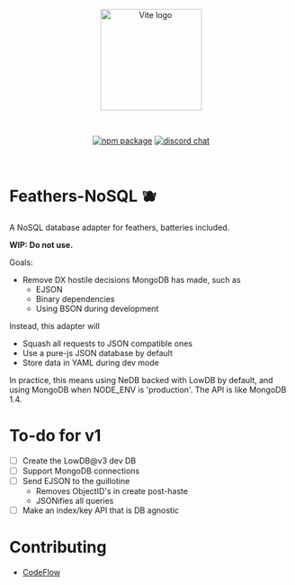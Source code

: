 <p align="center">
  <a href="https://vitejs.dev" target="_blank" rel="noopener noreferrer">
    <img width="180" src="https://vitejs.dev/logo.svg" alt="Vite logo">
  </a>
</p>
<br/>
<p align="center">
  <a href="https://npmjs.com/package/feathers-nosql"><img src="https://img.shields.io/npm/v/feathers-nosql.svg" alt="npm package"></a>
  <a href="https://https://discord.gg/qa8kez8QBx"><img src="https://img.shields.io/badge/chat-discord-blue?style=flat&logo=discord" alt="discord chat"></a>
</p>
<br/>

# Feathers-NoSQL 🫐

A NoSQL database adapter for feathers, batteries included.

**WIP: Do not use.**

Goals:

- Remove DX hostile decisions MongoDB has made, such as
  - EJSON
  - Binary dependencies
  - Using BSON during development


Instead, this adapter will

- Squash all requests to JSON compatible ones
 - Use a pure-js JSON database by default
- Store data in YAML during dev mode


In practice, this means using NeDB backed with LowDB by default, and using MongoDB when NODE_ENV is 'production'. The API is like MongoDB 1.4.

# To-do for v1

- [ ] Create the LowDB@v3 dev DB
- [ ] Support MongoDB connections
- [ ] Send EJSON to the guillotine
  - Removes ObjectID's in create post-haste
  - JSONifies all queries
- [ ] Make an index/key API that is DB agnostic

# Contributing

- [CodeFlow](https://stackblitz.com/~/github.com/FossPrime/feathers-nosql)
